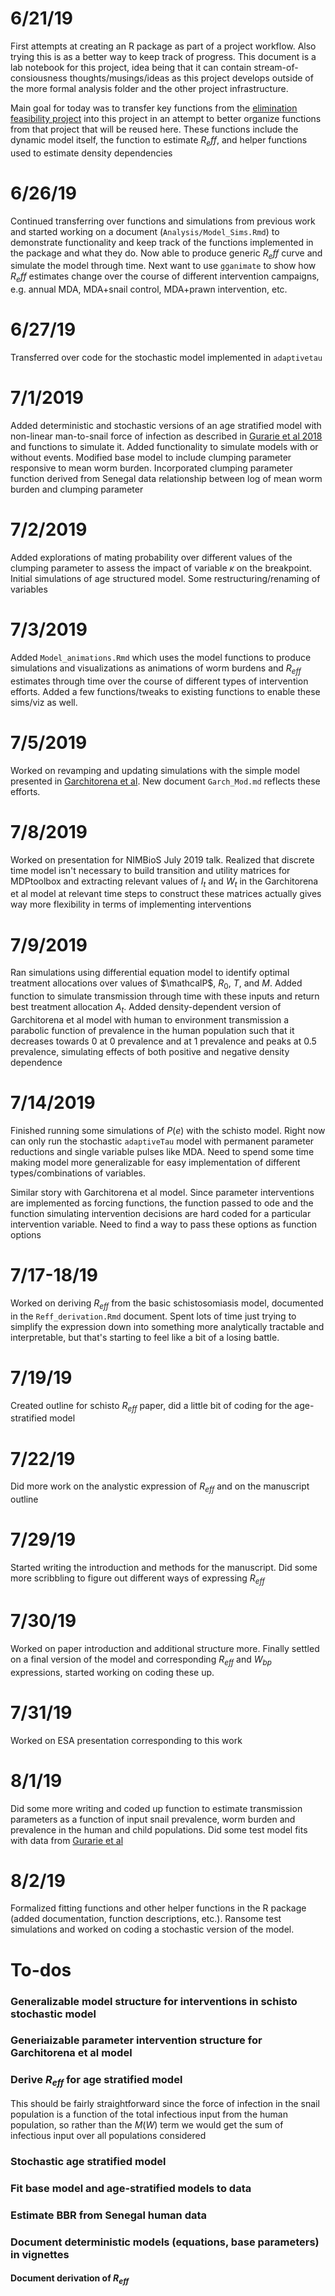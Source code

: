 # 6/21/19  
First attempts at creating an R package as part of a project workflow. Also trying this is as a better way to keep track of progress. This document is a lab notebook for this project, idea being that it can contain stream-of-consiousness thoughts/musings/ideas as this project develops outside of the more formal analysis folder and the other project infrastructure. 

Main goal for today was to transfer key functions from the [elimination feasibility project](https://github.com/cmhoove14/EliminationFeasibility) into this project in an attempt to better organize functions from that project that will be reused here. These functions include the dynamic model itself, the function to estimate $R_eff$, and helper functions used to estimate density dependencies

# 6/26/19  
Continued transferring over functions and simulations from previous work and started working on a document (`Analysis/Model_Sims.Rmd`) to demonstrate functionality and keep track of the functions implemented in the package and what they do. Now able to produce generic $R_eff$ curve and simulate the model through time. Next want to use `gganimate` to show how $R_eff$ estimates change over the course of different intervention campaigns, e.g. annual MDA, MDA+snail control, MDA+prawn intervention, etc.

# 6/27/19  
Transferred over code for the stochastic model implemented in `adaptivetau`

# 7/1/2019  
Added deterministic and stochastic versions of an age stratified model with non-linear man-to-snail force of infection as described in [Gurarie et al 2018](https://doi.org/10.1371/journal.pntd.0006514) and functions to simulate it. Added functionality to simulate models with or without events. Modified base model to include clumping parameter responsive to mean worm burden. Incorporated clumping parameter function derived from Senegal data relationship between log of mean worm burden and clumping parameter

# 7/2/2019  
Added explorations of mating probability over different values of the clumping parameter to assess the impact of variable $\kappa$ on the breakpoint. Initial simulations of age structured model. Some restructuring/renaming of variables  

# 7/3/2019  
Added `Model_animations.Rmd` which uses the model functions to produce simulations and visualizations as animations of worm burdens and $R_{eff}$ estimates through time over the course of different types of intervention efforts. Added a few functions/tweaks to existing functions to enable these sims/viz as well.

# 7/5/2019  
Worked on revamping and updating simulations with the simple model presented in [Garchitorena et al](http://rstb.royalsocietypublishing.org/content/372/1722/20160128). New document `Garch_Mod.md` reflects these efforts. 

# 7/8/2019  
Worked on presentation for NIMBioS July 2019 talk. Realized that discrete time model isn't necessary to build transition and utility matrices for MDPtoolbox and extracting relevant values of $I_t$ and $W_t$ in the Garchitorena et al model at relevant time steps to construct these matrices actually gives way more flexibility in terms of implementing interventions

# 7/9/2019  
Ran simulations using differential equation model to identify optimal treatment allocations over values of $\mathcalP$, $R_0$, $T$, and $M$. Added function to simulate transmission through time with these inputs and return best treatment allocation $A_t$. Added density-dependent version of Garchitorena et al model with human to environment transmission a parabolic function of prevalence in the human population such that it decreases towards 0 at 0 prevalence and at 1 prevalence and peaks at 0.5 prevalence, simulating effects of both positive and negative density dependence

# 7/14/2019  
Finished running some simulations of $P(e)$ with the schisto model. Right now can only run the stochastic `adaptiveTau` model with permanent parameter reductions and single variable pulses like MDA. Need to spend some time making model more generalizable for easy implementation of different types/combinations of variables.  

Similar story with Garchitorena et al model. Since parameter interventions are implemented as forcing functions, the function passed to ode and the function simulating intervention decisions are hard coded for a particular intervention variable. Need to find a way to pass these options as function options

# 7/17-18/19  
Worked on deriving $R_{eff}$ from the basic schistosomiasis model, documented in the `Reff_derivation.Rmd` document. Spent lots of time just trying to simplify the expression down into something more analytically tractable and interpretable, but that's starting to feel like a bit of a losing battle.  

# 7/19/19  
Created outline for schisto $R_{eff}$ paper, did a little bit of coding for the age-stratified model  

# 7/22/19  
Did more work on the analystic expression of $R_{eff}$ and on the manuscript outline  

# 7/29/19  
Started writing the introduction and methods for the manuscript. Did some more scribbling to figure out different ways of expressing $R_{eff}$

# 7/30/19  
Worked on paper introduction and additional structure more. Finally settled on a final version of the model and corresponding $R_{eff}$ and $W_{bp}$ expressions, started working on coding these up.

# 7/31/19  
Worked on ESA presentation corresponding to this work  

# 8/1/19  
Did some more writing and coded up function to estimate transmission parameters as a function of input snail prevalence, worm burden and prevalence in the human and child populations. Did some test model fits with data from [Gurarie et al](https://doi.org/10.1186/s13071-016-1681-4)  

# 8/2/19  
Formalized fitting functions and other helper functions in the R package (added documentation, function descriptions, etc.). Ransome test simulations and worked on coding a stochastic version of the model.

# To-dos  
### Generalizable model structure for interventions in schisto stochastic model
### Generiaizable parameter intervention structure for Garchitorena et al model
### Derive $R_{eff}$ for age stratified model  
  This should be fairly straightforward since the force of infection in the snail population is a function of the total infectious input from the human population, so rather than the $M(W)$ term we would get the sum of infectious input over all populations considered
  
### Stochastic age stratified model  
### Fit base model and age-stratified models to data  
### Estimate BBR from Senegal human data  
### Document deterministic models (equations, base parameters) in vignettes  
#### Document derivation of $R_{eff}$  
